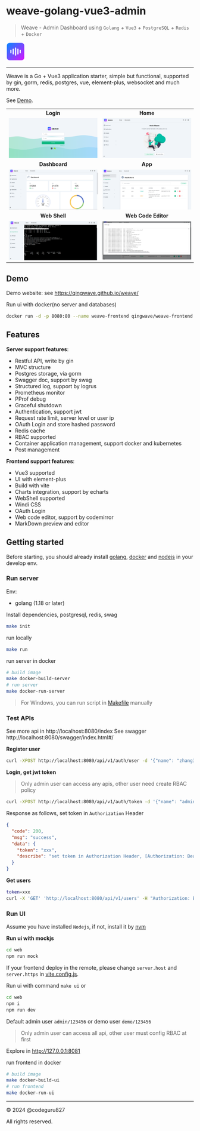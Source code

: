 # weave-golang-vue3-admin

> Weave - Admin Dashboard using `Golang` + `Vue3` + `PostgreSQL` + `Redis` + `Docker`

<img src="web/src/assets/weave.png" width="50px">

---

Weave is a Go + Vue3 application starter, simple but functional, supported by gin, gorm, redis, postgres, vue, element-plus, websocket and much more.

See [Demo](https://qingwave.github.io/weave/).

<table>
  <tr>
     <td width="50%" align="center"><b>Login</b></td>
     <td width="50%" align="center"><b>Home</b></td>
  </tr>
  <tr>
     <td><img src="document/img/login.png"/></td>
     <td><img src="document/img/hello.png"/></td>
  </tr>
  <tr>
      <td width="50%" align="center"><b>Dashboard</b></td>
      <td width="50%" align="center"><b>App</b></td>
  </tr>
  <tr>
     <td><img src="document/img/dashboard.png"/></td>
     <td><img src="document/img/app.png"/></td>
  </tr>
  <tr>
      <td width="50%" align="center"><b>Web Shell</b></td>
      <td width="50%" align="center"><b>Web Code Editor</b></td>
  </tr>
  <tr>
     <td><img src="document/img/webshell.png"/></td>
     <td><img src="document/img/log.png"/></td>
  </tr>
</table>

## Demo

Demo website: see https://qingwave.github.io/weave/

Run ui with docker(no server and databases)

```bash
docker run -d -p 8080:80 --name weave-frontend qingwave/weave-frontend:mock
```

## Features

**Server support features**:

- Restful API, write by gin
- MVC structure
- Postgres storage, via gorm
- Swagger doc, support by swag
- Structured log, support by logrus
- Prometheus monitor
- PProf debug
- Graceful shutdown
- Authentication, support jwt
- Request rate limit, server level or user ip
- OAuth Login and store hashed password
- Redis cache
- RBAC supported
- Container application management, support docker and kubernetes
- Post management

**Frontend support features**:

- Vue3 supported
- UI with element-plus
- Build with vite
- Charts integration, support by echarts
- WebShell supported
- Windi CSS
- OAuth Login
- Web code editor, support by codemirror
- MarkDown preview and editor

## Getting started

Before starting, you should already install [golang](https://go.dev/), [docker](https://docs.docker.com/engine/install/) and [nodejs](https://nodejs.org/en/download/) in your develop env.

### Run server

Env:

- golang (1.18 or later)

Install dependencies, postgresql, redis, swag

```bash
make init
```

run locally

```bash
make run
```

run server in docker

```bash
# build image
make docker-build-server
# run server
make docker-run-server
```

> For Windows, you can run script in [Makefile](./Makefile) manually

### Test APIs

See more api in http://localhost:8080/index
See swagger http://localhost:8080/swagger/index.html#/

**Register user**

```bash
curl -XPOST http://localhost:8080/api/v1/auth/user -d '{"name": "zhang3", "email": "zhang3@t.com","password": "123456"}'
```

**Login, get jwt token**

> Only admin user can access any apis, other user need create RBAC policy

```bash
curl -XPOST http://localhost:8080/api/v1/auth/token -d '{"name": "admin", "password": "123456"}'
```

Response as follows, set token in `Authorization` Header

```json
{
  "code": 200,
  "msg": "success",
  "data": {
    "token": "xxx",
    "describe": "set token in Authorization Header, [Authorization: Bearer {token}]"
  }
}
```

**Get users**

```bash
token=xxx
curl -X 'GET' 'http://localhost:8080/api/v1/users' -H "Authorization: Bearer $token"
```

### Run UI

Assume you have installed `Nodejs`, if not, install it by [nvm](https://github.com/nvm-sh/nvm#install--update-script)

**Run ui with mockjs**

```bash
cd web
npm run mock
```

If your frontend deploy in the remote, please change `server.host` and `server.https` in [vite.config.js](./web/vite.config.js).

Run ui with command `make ui` or

```bash
cd web
npm i
npm run dev
```

Default admin user `admin/123456`
or demo user `demo/123456`

> Only admin user can access all api, other user must config RBAC at first

Explore in http://127.0.0.1:8081

run frontend in docker

```bash
# build image
make docker-build-ui
# run frontend
make docker-run-ui
```

---

&copy; 2024 @codeguru827

All rights reserved.
